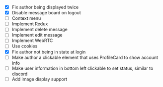 - [X] Fix author being displayed twice
- [X] Disable message board on logout
- [ ] Context menu
- [ ] Implement Redux
- [ ] Implement delete message
- [ ] Implement edit message
- [ ] Implement WebRTC
- [ ] Use cookies
- [X] Fix author not being in state at login
- [ ] Make author a clickable element that uses ProfileCard to show account info
- [ ] Make user information in bottom left clickable to set status, similar to discord
- [ ] Add image display support

